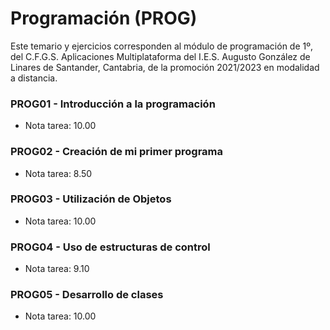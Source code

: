# Programación (PROG)
Este temario y ejercicios corresponden al módulo de programación de 1º, del C.F.G.S. Aplicaciones Multiplataforma del I.E.S. Augusto González de Linares de Santander, Cantabria, de la promoción 2021/2023 en modalidad a distancia.
### PROG01 - Introducción a la programación
* Nota tarea: 10.00
### PROG02 - Creación de mi primer programa
* Nota tarea: 8.50
### PROG03 - Utilización de Objetos
* Nota tarea: 10.00
### PROG04 - Uso de estructuras de control
* Nota tarea: 9.10
### PROG05 - Desarrollo de clases
* Nota tarea: 10.00
